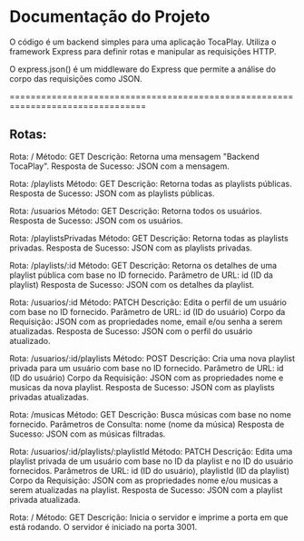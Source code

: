 # Documentação do Projeto

O código é um backend simples para uma aplicação TocaPlay.
Utiliza o framework Express para definir rotas e manipular as requisições HTTP.

O express.json() é um middleware do Express que permite a análise do corpo das requisições como JSON.

================================================================================


## Rotas:


Rota: /
Método: GET
Descrição: Retorna uma mensagem "Backend TocaPlay".
Resposta de Sucesso: JSON com a mensagem.


Rota: /playlists
Método: GET
Descrição: Retorna todas as playlists públicas.
Resposta de Sucesso: JSON com as playlists públicas.

Rota: /usuarios
Método: GET
Descrição: Retorna todos os usuários.
Resposta de Sucesso: JSON com os usuários.

Rota: /playlistsPrivadas
Método: GET
Descrição: Retorna todas as playlists privadas.
Resposta de Sucesso: JSON com as playlists privadas.

Rota: /playlists/:id
Método: GET
Descrição: Retorna os detalhes de uma playlist pública com base no ID fornecido.
Parâmetro de URL: id (ID da playlist)
Resposta de Sucesso: JSON com os detalhes da playlist.

Rota: /usuarios/:id
Método: PATCH
Descrição: Edita o perfil de um usuário com base no ID fornecido.
Parâmetro de URL: id (ID do usuário)
Corpo da Requisição: JSON com as propriedades nome, email e/ou senha a serem atualizadas.
Resposta de Sucesso: JSON com o perfil do usuário atualizado.

Rota: /usuarios/:id/playlists
Método: POST
Descrição: Cria uma nova playlist privada para um usuário com base no ID fornecido.
Parâmetro de URL: id (ID do usuário)
Corpo da Requisição: JSON com as propriedades nome e musicas da nova playlist.
Resposta de Sucesso: JSON com as playlists privadas atualizadas.

Rota: /musicas
Método: GET
Descrição: Busca músicas com base no nome fornecido.
Parâmetros de Consulta: nome (nome da música)
Resposta de Sucesso: JSON com as músicas filtradas.

Rota: /usuarios/:id/playlists/:playlistId
Método: PATCH
Descrição: Edita uma playlist privada de um usuário com base no ID da playlist e no ID do usuário fornecidos.
Parâmetros de URL: id (ID do usuário), playlistId (ID da playlist)
Corpo da Requisição: JSON com as propriedades nome e/ou musicas a serem atualizadas na playlist.
Resposta de Sucesso: JSON com a playlist privada atualizada.

Rota: /
Método: GET
Descrição: Inicia o servidor e imprime a porta em que está rodando.
O servidor é iniciado na porta 3001.

